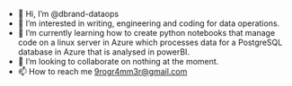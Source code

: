 - 👋 Hi, I’m @dbrand-dataops
- 👀 I’m interested in writing, engineering and coding for data operations.
- 🌱 I’m currently learning how to create python notebooks that manage code on a linux server in Azure which processes data for a PostgreSQL database in Azure that is analysed in powerBI.
- 💞️ I’m looking to collaborate on nothing at the moment.
- 📫 How to reach me 9rogr4mm3r@gmail.com

<!---
dbrand-dataops/dbrand-dataops is a ✨ special ✨ repository because its `README.md` (this file) appears on your GitHub profile.
You can click the Preview link to take a look at your changes.
--->

